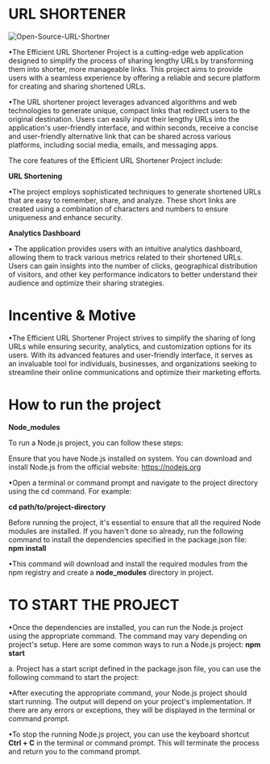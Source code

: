 # URL SHORTENER 
![Open-Source-URL-Shortner](https://github.com/ad-chd/Url_Shortener/assets/72156890/92e42d19-5d28-4525-b746-3d14a4abfda7)

•The Efficient URL Shortener Project is a cutting-edge web application designed to simplify the process of sharing lengthy URLs by transforming them into shorter, more manageable links. This project aims to provide users with a seamless experience by offering a reliable and secure platform for creating and sharing shortened URLs.

•The URL shortener project leverages advanced algorithms and web technologies to generate unique, compact links that redirect users to the original destination. Users can easily input their lengthy URLs into the application's user-friendly interface, and within seconds, receive a concise and user-friendly alternative link that can be shared across various platforms, including social media, emails, and messaging apps.

The core features of the Efficient URL Shortener Project include:

**URL Shortening**

•The project employs sophisticated techniques to generate shortened URLs that are easy to remember, share, and analyze. These short links are created using a combination of characters and numbers to ensure uniqueness and enhance security.

**Analytics Dashboard**

• The application provides users with an intuitive analytics dashboard, allowing them to track various metrics related to their shortened URLs. Users can gain insights into the number of clicks, geographical distribution of visitors, and other key performance indicators to better understand their audience and optimize their sharing strategies.

# Incentive & Motive
•The Efficient URL Shortener Project strives to simplify the sharing of long URLs while ensuring security, analytics, and customization options for its users. With its advanced features and user-friendly interface, it serves as an invaluable tool for individuals, businesses, and organizations seeking to streamline their online communications and optimize their marketing efforts.

# How to run the project
**Node_modules**

To run a Node.js project, you can follow these steps:

Ensure that you have Node.js installed on  system. You can download and install Node.js from the official website: https://nodejs.org

•Open a terminal or command prompt and navigate to the project directory using the cd command. For example:

**cd path/to/project-directory**

Before running the project, it's essential to ensure that all the required Node modules are installed. If you haven't done so already, run the following command to install the dependencies specified in the package.json file: **npm install**

•This command will download and install the required modules from the npm registry and create a **node_modules** directory in  project.

# TO START THE PROJECT 

•Once the dependencies are installed, you can run the Node.js project using the appropriate command. The command may vary depending on  project's setup. Here are some common ways to run a Node.js project:
   **npm start**
   
a. Project has a start script defined in the package.json file, you can use the following command to start the project: 

•After executing the appropriate command, your Node.js project should start running. The output will depend on your project's implementation. If there are any errors or exceptions, they will be displayed in the terminal or command prompt.

•To stop the running Node.js project, you can use the keyboard shortcut **Ctrl + C** in the terminal or command prompt. This will terminate the process and return you to the command prompt.



